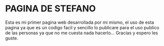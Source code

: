 # PAGINA DE STEFANO

Esta es mi primer pagina web desarrollada por mi mismo, el uso de esta pagina ya que es un codigo facil y sencillo lo publicare para el uso publico de las personas ya que no me cuesta nada hacerlo... Gracias y espero les guste.

